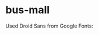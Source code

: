 # bus-mall

Used Droid Sans from Google Fonts:
<link href='https://fonts.googleapis.com/css?family=Droid+Sans' rel='stylesheet' type='text/css'>

